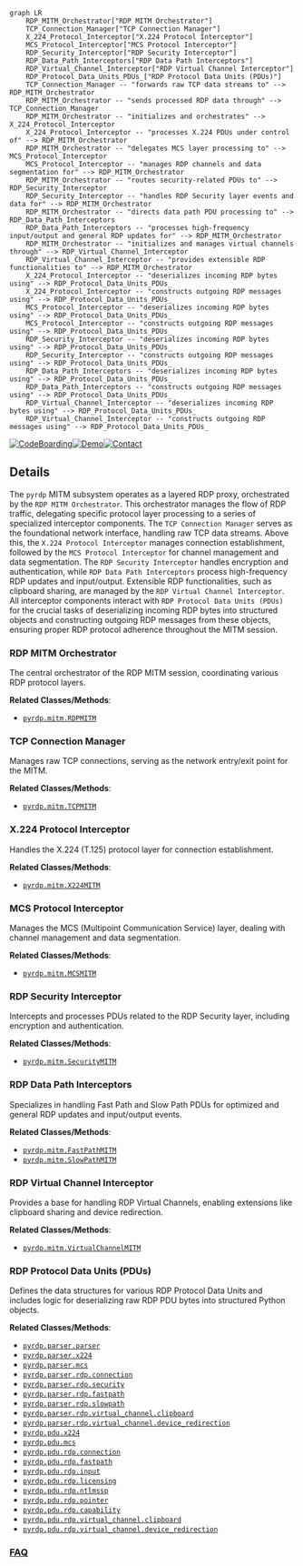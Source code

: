 ```mermaid
graph LR
    RDP_MITM_Orchestrator["RDP MITM Orchestrator"]
    TCP_Connection_Manager["TCP Connection Manager"]
    X_224_Protocol_Interceptor["X.224 Protocol Interceptor"]
    MCS_Protocol_Interceptor["MCS Protocol Interceptor"]
    RDP_Security_Interceptor["RDP Security Interceptor"]
    RDP_Data_Path_Interceptors["RDP Data Path Interceptors"]
    RDP_Virtual_Channel_Interceptor["RDP Virtual Channel Interceptor"]
    RDP_Protocol_Data_Units_PDUs_["RDP Protocol Data Units (PDUs)"]
    TCP_Connection_Manager -- "forwards raw TCP data streams to" --> RDP_MITM_Orchestrator
    RDP_MITM_Orchestrator -- "sends processed RDP data through" --> TCP_Connection_Manager
    RDP_MITM_Orchestrator -- "initializes and orchestrates" --> X_224_Protocol_Interceptor
    X_224_Protocol_Interceptor -- "processes X.224 PDUs under control of" --> RDP_MITM_Orchestrator
    RDP_MITM_Orchestrator -- "delegates MCS layer processing to" --> MCS_Protocol_Interceptor
    MCS_Protocol_Interceptor -- "manages RDP channels and data segmentation for" --> RDP_MITM_Orchestrator
    RDP_MITM_Orchestrator -- "routes security-related PDUs to" --> RDP_Security_Interceptor
    RDP_Security_Interceptor -- "handles RDP Security layer events and data for" --> RDP_MITM_Orchestrator
    RDP_MITM_Orchestrator -- "directs data path PDU processing to" --> RDP_Data_Path_Interceptors
    RDP_Data_Path_Interceptors -- "processes high-frequency input/output and general RDP updates for" --> RDP_MITM_Orchestrator
    RDP_MITM_Orchestrator -- "initializes and manages virtual channels through" --> RDP_Virtual_Channel_Interceptor
    RDP_Virtual_Channel_Interceptor -- "provides extensible RDP functionalities to" --> RDP_MITM_Orchestrator
    X_224_Protocol_Interceptor -- "deserializes incoming RDP bytes using" --> RDP_Protocol_Data_Units_PDUs_
    X_224_Protocol_Interceptor -- "constructs outgoing RDP messages using" --> RDP_Protocol_Data_Units_PDUs_
    MCS_Protocol_Interceptor -- "deserializes incoming RDP bytes using" --> RDP_Protocol_Data_Units_PDUs_
    MCS_Protocol_Interceptor -- "constructs outgoing RDP messages using" --> RDP_Protocol_Data_Units_PDUs_
    RDP_Security_Interceptor -- "deserializes incoming RDP bytes using" --> RDP_Protocol_Data_Units_PDUs_
    RDP_Security_Interceptor -- "constructs outgoing RDP messages using" --> RDP_Protocol_Data_Units_PDUs_
    RDP_Data_Path_Interceptors -- "deserializes incoming RDP bytes using" --> RDP_Protocol_Data_Units_PDUs_
    RDP_Data_Path_Interceptors -- "constructs outgoing RDP messages using" --> RDP_Protocol_Data_Units_PDUs_
    RDP_Virtual_Channel_Interceptor -- "deserializes incoming RDP bytes using" --> RDP_Protocol_Data_Units_PDUs_
    RDP_Virtual_Channel_Interceptor -- "constructs outgoing RDP messages using" --> RDP_Protocol_Data_Units_PDUs_
```

[![CodeBoarding](https://img.shields.io/badge/Generated%20by-CodeBoarding-9cf?style=flat-square)](https://github.com/CodeBoarding/GeneratedOnBoardings)[![Demo](https://img.shields.io/badge/Try%20our-Demo-blue?style=flat-square)](https://www.codeboarding.org/demo)[![Contact](https://img.shields.io/badge/Contact%20us%20-%20contact@codeboarding.org-lightgrey?style=flat-square)](mailto:contact@codeboarding.org)

## Details

The `pyrdp` MITM subsystem operates as a layered RDP proxy, orchestrated by the `RDP MITM Orchestrator`. This orchestrator manages the flow of RDP traffic, delegating specific protocol layer processing to a series of specialized interceptor components. The `TCP Connection Manager` serves as the foundational network interface, handling raw TCP data streams. Above this, the `X.224 Protocol Interceptor` manages connection establishment, followed by the `MCS Protocol Interceptor` for channel management and data segmentation. The `RDP Security Interceptor` handles encryption and authentication, while `RDP Data Path Interceptors` process high-frequency RDP updates and input/output. Extensible RDP functionalities, such as clipboard sharing, are managed by the `RDP Virtual Channel Interceptor`. All interceptor components interact with `RDP Protocol Data Units (PDUs)` for the crucial tasks of deserializing incoming RDP bytes into structured objects and constructing outgoing RDP messages from these objects, ensuring proper RDP protocol adherence throughout the MITM session.

### RDP MITM Orchestrator
The central orchestrator of the RDP MITM session, coordinating various RDP protocol layers.


**Related Classes/Methods**:

- <a href="https://github.com/GoSecure/pyrdp/blob/main/pyrdp/mitm/RDPMITM.py" target="_blank" rel="noopener noreferrer">`pyrdp.mitm.RDPMITM`</a>


### TCP Connection Manager
Manages raw TCP connections, serving as the network entry/exit point for the MITM.


**Related Classes/Methods**:

- <a href="https://github.com/GoSecure/pyrdp/blob/main/pyrdp/mitm/TCPMITM.py" target="_blank" rel="noopener noreferrer">`pyrdp.mitm.TCPMITM`</a>


### X.224 Protocol Interceptor
Handles the X.224 (T.125) protocol layer for connection establishment.


**Related Classes/Methods**:

- <a href="https://github.com/GoSecure/pyrdp/blob/main/pyrdp/mitm/X224MITM.py" target="_blank" rel="noopener noreferrer">`pyrdp.mitm.X224MITM`</a>


### MCS Protocol Interceptor
Manages the MCS (Multipoint Communication Service) layer, dealing with channel management and data segmentation.


**Related Classes/Methods**:

- <a href="https://github.com/GoSecure/pyrdp/blob/main/pyrdp/mitm/MCSMITM.py" target="_blank" rel="noopener noreferrer">`pyrdp.mitm.MCSMITM`</a>


### RDP Security Interceptor
Intercepts and processes PDUs related to the RDP Security layer, including encryption and authentication.


**Related Classes/Methods**:

- <a href="https://github.com/GoSecure/pyrdp/blob/main/pyrdp/mitm/SecurityMITM.py" target="_blank" rel="noopener noreferrer">`pyrdp.mitm.SecurityMITM`</a>


### RDP Data Path Interceptors
Specializes in handling Fast Path and Slow Path PDUs for optimized and general RDP updates and input/output events.


**Related Classes/Methods**:

- <a href="https://github.com/GoSecure/pyrdp/blob/main/pyrdp/mitm/FastPathMITM.py" target="_blank" rel="noopener noreferrer">`pyrdp.mitm.FastPathMITM`</a>
- <a href="https://github.com/GoSecure/pyrdp/blob/main/pyrdp/mitm/SlowPathMITM.py" target="_blank" rel="noopener noreferrer">`pyrdp.mitm.SlowPathMITM`</a>


### RDP Virtual Channel Interceptor
Provides a base for handling RDP Virtual Channels, enabling extensions like clipboard sharing and device redirection.


**Related Classes/Methods**:

- <a href="https://github.com/GoSecure/pyrdp/blob/main/pyrdp/mitm/VirtualChannelMITM.py" target="_blank" rel="noopener noreferrer">`pyrdp.mitm.VirtualChannelMITM`</a>


### RDP Protocol Data Units (PDUs)
Defines the data structures for various RDP Protocol Data Units and includes logic for deserializing raw RDP PDU bytes into structured Python objects.


**Related Classes/Methods**:

- <a href="https://github.com/GoSecure/pyrdp/blob/main/pyrdp/parser/parser.py" target="_blank" rel="noopener noreferrer">`pyrdp.parser.parser`</a>
- <a href="https://github.com/GoSecure/pyrdp/blob/main/pyrdp/parser/x224.py" target="_blank" rel="noopener noreferrer">`pyrdp.parser.x224`</a>
- <a href="https://github.com/GoSecure/pyrdp/blob/main/pyrdp/parser/mcs.py" target="_blank" rel="noopener noreferrer">`pyrdp.parser.mcs`</a>
- <a href="https://github.com/GoSecure/pyrdp/blob/main/pyrdp/parser/rdp/connection.py" target="_blank" rel="noopener noreferrer">`pyrdp.parser.rdp.connection`</a>
- <a href="https://github.com/GoSecure/pyrdp/blob/main/pyrdp/parser/rdp/security.py" target="_blank" rel="noopener noreferrer">`pyrdp.parser.rdp.security`</a>
- <a href="https://github.com/GoSecure/pyrdp/blob/main/pyrdp/parser/rdp/fastpath.py" target="_blank" rel="noopener noreferrer">`pyrdp.parser.rdp.fastpath`</a>
- <a href="https://github.com/GoSecure/pyrdp/blob/main/pyrdp/parser/rdp/slowpath.py" target="_blank" rel="noopener noreferrer">`pyrdp.parser.rdp.slowpath`</a>
- <a href="https://github.com/GoSecure/pyrdp/blob/main/pyrdp/parser/rdp/virtual_channel/clipboard.py" target="_blank" rel="noopener noreferrer">`pyrdp.parser.rdp.virtual_channel.clipboard`</a>
- <a href="https://github.com/GoSecure/pyrdp/blob/main/pyrdp/parser/rdp/virtual_channel/device_redirection.py" target="_blank" rel="noopener noreferrer">`pyrdp.parser.rdp.virtual_channel.device_redirection`</a>
- <a href="https://github.com/GoSecure/pyrdp/blob/main/pyrdp/pdu/x224.py" target="_blank" rel="noopener noreferrer">`pyrdp.pdu.x224`</a>
- <a href="https://github.com/GoSecure/pyrdp/blob/main/pyrdp/pdu/mcs.py" target="_blank" rel="noopener noreferrer">`pyrdp.pdu.mcs`</a>
- <a href="https://github.com/GoSecure/pyrdp/blob/main/pyrdp/pdu/rdp/connection.py" target="_blank" rel="noopener noreferrer">`pyrdp.pdu.rdp.connection`</a>
- <a href="https://github.com/GoSecure/pyrdp/blob/main/pyrdp/pdu/rdp/fastpath.py" target="_blank" rel="noopener noreferrer">`pyrdp.pdu.rdp.fastpath`</a>
- <a href="https://github.com/GoSecure/pyrdp/blob/main/pyrdp/pdu/rdp/input.py" target="_blank" rel="noopener noreferrer">`pyrdp.pdu.rdp.input`</a>
- <a href="https://github.com/GoSecure/pyrdp/blob/main/pyrdp/pdu/rdp/licensing.py" target="_blank" rel="noopener noreferrer">`pyrdp.pdu.rdp.licensing`</a>
- <a href="https://github.com/GoSecure/pyrdp/blob/main/pyrdp/ntlmssp.py" target="_blank" rel="noopener noreferrer">`pyrdp.pdu.rdp.ntlmssp`</a>
- <a href="https://github.com/GoSecure/pyrdp/blob/main/pyrdp/pdu/rdp/pointer.py" target="_blank" rel="noopener noreferrer">`pyrdp.pdu.rdp.pointer`</a>
- <a href="https://github.com/GoSecure/pyrdp/blob/main/pyrdp/pdu/rdp/capability.py" target="_blank" rel="noopener noreferrer">`pyrdp.pdu.rdp.capability`</a>
- <a href="https://github.com/GoSecure/pyrdp/blob/main/pyrdp/pdu/rdp/virtual_channel/clipboard.py" target="_blank" rel="noopener noreferrer">`pyrdp.pdu.rdp.virtual_channel.clipboard`</a>
- <a href="https://github.com/GoSecure/pyrdp/blob/main/pyrdp/pdu/rdp/virtual_channel/device_redirection.py" target="_blank" rel="noopener noreferrer">`pyrdp.pdu.rdp.virtual_channel.device_redirection`</a>




### [FAQ](https://github.com/CodeBoarding/GeneratedOnBoardings/tree/main?tab=readme-ov-file#faq)